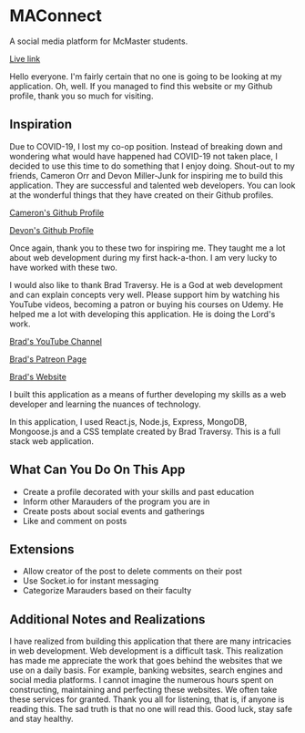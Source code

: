 # MAConnect

A social media platform for McMaster students.

[Live link](https://maconnect.herokuapp.com)

Hello everyone. I'm fairly certain that no one
is going to be looking at my application. Oh,
well. If you managed to find this website or
my Github profile, thank you so
much for visiting.

## Inspiration

Due to COVID-19, I lost my co-op position. Instead of breaking down and wondering what would have happened had COVID-19 not taken place, I decided to use this time to do something that I enjoy doing. Shout-out to my friends, Cameron Orr and Devon Miller-Junk for inspiring me to build this application. They are successful and talented web developers. You can look at the wonderful things that they have created on their Github profiles.

[Cameron's Github Profile](https://github.com/cameronorr)

[Devon's Github Profile](https://github.com/DevonMillerJunk)

Once again, thank you to these two for inspiring me. They taught me a lot about web development during my first hack-a-thon. I am very lucky to have worked with these two.

I would also like to thank Brad Traversy. He is a God at web development and can explain concepts very well. Please support him by watching his YouTube videos, becoming a patron or buying his courses on Udemy. He helped me a lot with developing this application. He is doing the Lord's work.

[Brad's YouTube Channel](https://www.youtube.com/channel/UC29ju8bIPH5as8OGnQzwJyA)

[Brad's Patreon Page](https://www.patreon.com/traversymedia)

[Brad's Website](https://www.traversymedia.com)

I built this application as a means of further developing my skills as a web developer and learning the nuances of technology.

In this application, I used React.js, Node.js, Express, MongoDB, Mongoose.js and a CSS template created by Brad Traversy. This is a full stack web application.

## What Can You Do On This App

- Create a profile decorated with your skills and past education
- Inform other Marauders of the program you are in
- Create posts about social events and gatherings
- Like and comment on posts

## Extensions

- Allow creator of the post to delete comments on their post
- Use Socket.io for instant messaging
- Categorize Marauders based on their faculty

## Additional Notes and Realizations

I have realized from building this application that there are many intricacies in web development. Web development is a difficult task. This realization has made me appreciate the work that goes behind the websites that we use on a daily basis. For example, banking websites, search engines and social media platforms. I cannot imagine the numerous hours spent on constructing, maintaining and perfecting these websites. We often take these services for granted. Thank you all for listening, that is, if anyone is reading this. The sad truth is that no one will read this. Good luck, stay safe and stay healthy.
